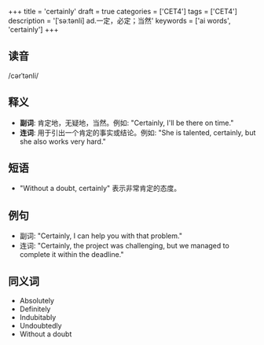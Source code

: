+++
title = 'certainly'
draft = true
categories = ['CET4']
tags = ['CET4']
description = '[ˈsəːtənli] ad.一定，必定；当然'
keywords = ['ai words', 'certainly']
+++

## 读音
/cərˈtənli/

## 释义
- **副词**: 肯定地，无疑地，当然。例如: "Certainly, I'll be there on time."
- **连词**: 用于引出一个肯定的事实或结论。例如: "She is talented, certainly, but she also works very hard."

## 短语
- "Without a doubt, certainly" 表示非常肯定的态度。

## 例句
- 副词: "Certainly, I can help you with that problem."
- 连词: "Certainly, the project was challenging, but we managed to complete it within the deadline."

## 同义词
- Absolutely
- Definitely
- Indubitably
- Undoubtedly
- Without a doubt
